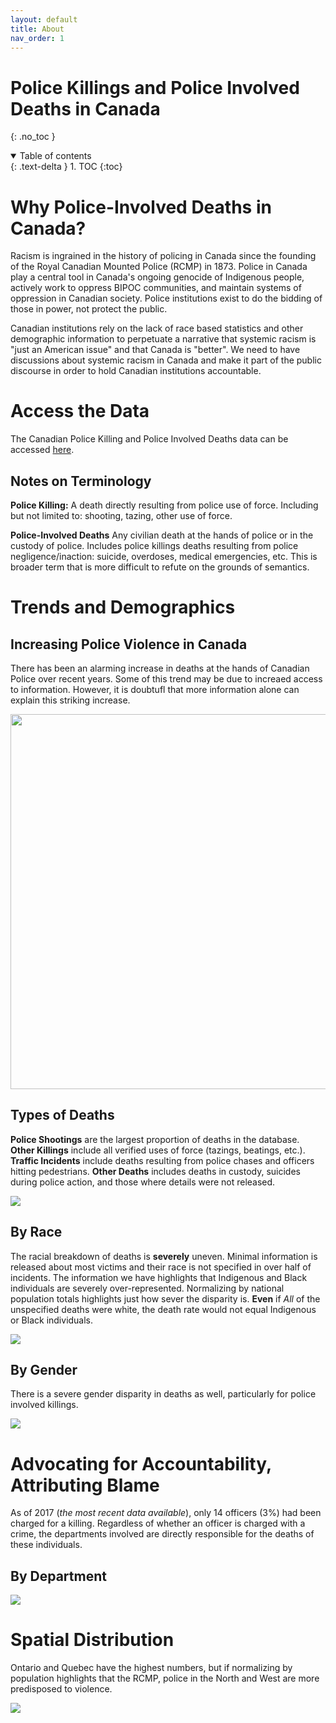 ```yaml
---
layout: default
title: About
nav_order: 1
---
```



# Police Killings and Police Involved Deaths in Canada
{: .no_toc }

<details open markdown="block">
  <summary>
    Table of contents
  </summary>
  {: .text-delta }
1. TOC
{:toc}
</details>

# Why Police-Involved Deaths in Canada?

Racism is ingrained in the history of policing in Canada since the founding of the Royal Canadian Mounted Police (RCMP) in 1873.  Police in Canada play a central tool in Canada's ongoing genocide of Indigenous people, actively work to oppress BIPOC communities, and maintain systems of oppression in Canadian society.  Police institutions exist to do the bidding of those in power, not protect the public.

Canadian institutions rely on the lack of race based statistics and other demographic information to perpetuate a narrative that systemic racism is "just an American issue" and that Canada is "better".  We need to have discussions about systemic racism in Canada and make it part of the public discourse in order to hold Canadian institutions accountable.

# Access the Data

The Canadian Police Killing and Police Involved Deaths data can be accessed [here](https://github.com/Police-Involved-Deaths-CA/Data/tree/main/MostRecentUpdate).

## Notes on Terminology

**Police Killing:** A death directly resulting from police use of force.  Including but not limited to: shooting, tazing, other use of force.

**Police-Involved Deaths**  Any civilian death at the hands of police or in the custody of police.  Includes police killings deaths resulting from police negligence/inaction: suicide, overdoses, medical emergencies, etc.  This is broader term that is more difficult to refute on the grounds of semantics.  

# Trends and Demographics

## Increasing Police Violence in Canada

There has been an alarming increase in deaths at the hands of Canadian Police over recent years.  Some of this trend may be due to increaed access to information.  However, it is doubtufl that more information alone can explain this striking increase.

<img src='docs/images/Annual.png' width='600'>

## Types of Deaths

**Police Shootings** are the largest proportion of deaths in the database.  **Other Killings** include all verified uses of force (tazings, beatings, etc.).  **Traffic Incidents** include deaths resulting from police chases and officers hitting pedestrians.  **Other Deaths** includes deaths in custody, suicides during police action, and those where details were not released. 

<img src='docs/images/Distribtution.png'>


## By Race

The racial breakdown of deaths is **severely** uneven.  Minimal information is released about most victims and their race is not specified in over half of incidents.  The information we have highlights that Indigenous and Black individuals are severely over-represented.  Normalizing by national population totals highlights just how sever the disparity is.  **Even** if *All* of the unspecified deaths were white, the death rate would not equal Indigenous or Black individuals.

<img src='docs/images/Race_Normalized.png'>

## By Gender

There is a severe gender disparity in deaths as well, particularly for police involved killings.

<img src='docs/images/Gender.png'>


# Advocating for Accountability, Attributing Blame

As of 2017 (*the most recent data available*), only 14 officers (3%) had been charged for a killing.  Regardless of whether an officer is charged with a crime, the departments involved are directly responsible for the deaths of these individuals.


## By Department

<img src='docs/images/Departments.png'>

# Spatial Distribution

Ontario and Quebec have the highest numbers, but if normalizing by population highlights that the RCMP, police in the North and West are more predisposed to violence.

<img src='docs/images/PID_by_Prov.png'>

<!-- 
<div style="overflow: hidden;
  padding-top: 56.25%;
  position: relative">
  <iframe src="PID.html" title="Processes" scrolling="no" frameborder="0"
    style="border: 0;
   height: 100%;
   left: 0;
   position: absolute;
   top: 0;
   width: 100%;">
   <p>Your browser does not support iframes.</p>
 </iframe>
</div>
<a href="PID.html" target="_blank">View Image in New Tab</a>
 -->
